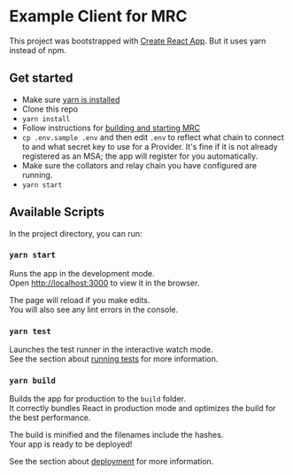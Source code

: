
# Example Client for MRC

This project was bootstrapped with [Create React App](https://github.com/facebook/create-react-app).
But it uses yarn instead of npm.

## Get started
* Make sure [yarn is installed](https://classic.yarnpkg.com/en/docs/getting-started)
* Clone this repo
* `yarn install`
* Follow instructions for [building and starting MRC](https://github.com/LibertyDSNP/mrc)
* `cp .env.sample .env` and then edit `.env` to reflect what chain to connect to and what secret key to use for a Provider. 
It's fine if it is not already registered as an MSA; the app will register for you automatically.
* Make sure the collators and relay chain you have configured are running.
* `yarn start`

## Available Scripts

In the project directory, you can run:

### `yarn start`

Runs the app in the development mode.\
Open [http://localhost:3000](http://localhost:3000) to view it in the browser.

The page will reload if you make edits.\
You will also see any lint errors in the console.

### `yarn test`

Launches the test runner in the interactive watch mode.\
See the section about [running tests](https://facebook.github.io/create-react-app/docs/running-tests) for more information.

### `yarn build`

Builds the app for production to the `build` folder.\
It correctly bundles React in production mode and optimizes the build for the best performance.

The build is minified and the filenames include the hashes.\
Your app is ready to be deployed!

See the section about [deployment](https://facebook.github.io/create-react-app/docs/deployment) for more information.
